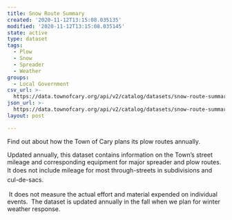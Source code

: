 ```yaml
---
title: Snow Route Summary
created: '2020-11-12T13:15:08.035135'
modified: '2020-11-12T13:15:08.035145'
state: active
type: dataset
tags:
  - Plow
  - Snow
  - Spreader
  - Weather
groups:
  - Local Government
csv_url: >-
  https://data.townofcary.org/api/v2/catalog/datasets/snow-route-summary/exports/csv
json_url: >-
  https://data.townofcary.org/api/v2/catalog/datasets/snow-route-summary/exports/json
layout: post

---
```

<p>Find out about how the Town of Cary plans its plow routes annually.  </p><p>Updated annually, this dataset contains information on the Town’s street mileage and corresponding equipment for major spreader and plow routes. It does not include mileage for most <span style="line-height: 1.6em; background-color: initial;">through-streets in subdivisions and cul-de-sacs.</span></p><p><span style="line-height: 1.6em; background-color: initial;"></span> It does not measure the actual effort and material expended on individual events.  The dataset is updated annually in the fall when we plan for winter weather response.  </p>
